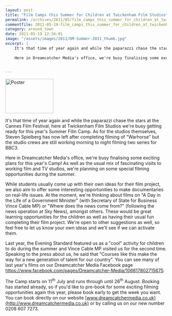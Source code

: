 ```yaml
---
layout: post
title: "Film Camps this Summer for Children at Twickenham Film Studios"
permalink: /archives/2011/05/film_camps_this_summer_for_children_at_twickenham.html
commentfile: 2011-05-19-film_camps_this_summer_for_children_at_twickenham
category: around_town
date: 2011-05-19 12:34:01
image: "/assets/images/2011/DM-Summer-2011_thumb.jpg"
excerpt: |
    It's that time of year again and while the paparazzi chase the stars at the Cannes Film Festival, here at Twickenham Film Studios we're busy getting ready for this year's Summer Film Camp. As for the studios themselves, Steven Spielberg has now left after completing filming of "Warhorse" but the studio crews are still working morning to night filming two series for BBC3.
    
    Here in Dreamcatcher Media's office, we're busy finalising some exciting plans for this year's Camp!  As well as the usual mix of fascinating visits to working film and TV studios, we're planning on some special filming opportunities during the summer.
    

---
```


<a href="/assets/images/2011/DM-Summer-2011.jpg" title="See larger version of - Poster"><img src="/assets/images/2011/DM-Summer-2011_thumb.jpg" width="150" height="107" alt="Poster" class="photo right" /></a>

It's that time of year again and while the paparazzi chase the stars at the Cannes Film Festival, here at Twickenham Film Studios we're busy getting ready for this year's Summer Film Camp. As for the studios themselves, Steven Spielberg has now left after completing filming of "Warhorse" but the studio crews are still working morning to night filming two series for BBC3.

Here in Dreamcatcher Media's office, we're busy finalising some exciting plans for this year's Camp! As well as the usual mix of fascinating visits to working film and TV studios, we're planning on some special filming opportunities during the summer.

While students usually come up with their own ideas for their film project, we also aim to offer some interesting opportunities to make documentaries on real-life issues. At the moment, we're thinking about films on "A Day in the Life of a Government Minister" (with Secretary of State for Business Vince Cable MP) or "Where does the news come from?" (following the news operation at Sky News), amongst others. These would be great learning opportunities for the children as well as having their usual fun completing their film project. We're open to other suggestions as well, so feel free to let us know your own ideas and we'll see if we can activate them.

Last year, the Evening Standard featured us as a "cool" activity for children to do during the summer and Vince Cable MP visited us for the second time. Speaking to the press about us, he said that "Courses like this make the way for a new generation of talent for our country". You can see many of last year's films on our Dreamcatcher Media Facebook page https://www.facebook.com/pages/Dreamcatcher-Media/106617802715675.

The Camp starts on 11<sup>th</sup> July and runs through until 26<sup>th</sup> August. Booking has started already, so if you'd like to pre-book for some exciting filming opportunities again this year, please book early to get the week you want. You can book directly on our website [www.dreamcatchermedia.co.uk](http://www.dreamcatchermedia.co.uk) or by calling us on our new number 0208 607 7273.
